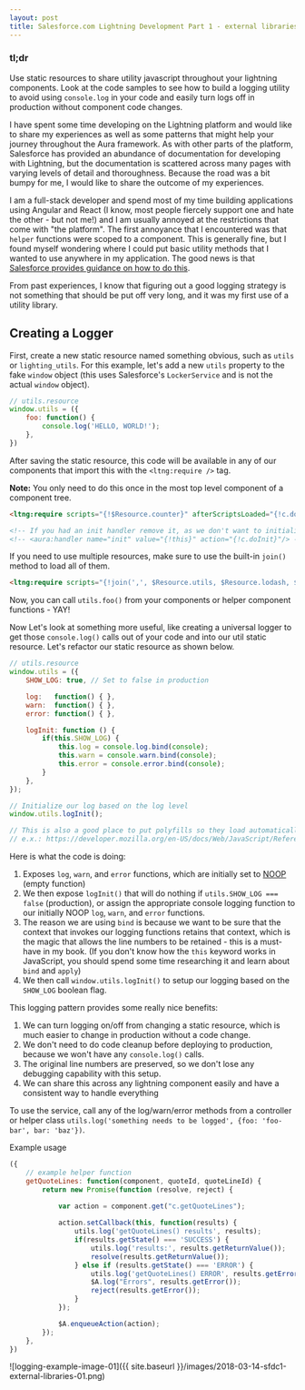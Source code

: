 ```yaml
---
layout: post
title: Salesforce.com Lightning Development Part 1 - external libraries
---
```


### tl;dr
Use static resources to share utility javascript throughout your lightning components.  Look at the code samples to see how to build a logging utility to avoid using `console.log` in your code and easily turn logs off in production without component code changes.

I have spent some time developing on the Lightning platform and would like to share my experiences as well as some patterns that might help your journey throughout the Aura framework. As with other parts of the platform, Salesforce has provided an abundance of documentation for developing with Lightning, but the documentation is scattered across many pages with varying levels of detail and thoroughness.  Because the road was a bit bumpy for me, I would like to share the outcome of my experiences.

I am a full-stack developer and spend most of my time building applications using Angular and React (I know, most people fiercely support one and hate the other - but not me!) and I am usually annoyed at the restrictions that come with "the platform".  The first annoyance that I encountered was that `helper` functions were scoped to a component.  This is generally fine, but I found myself wondering where I could put basic utility methods that I wanted to use anywhere in my application. The good news is that [Salesforce provides guidance on how to do this](https://developer.salesforce.com/docs/atlas.en-us.lightning.meta/lightning/security_share_code.htm).

From past experiences, I know that figuring out a good logging strategy is not something that should be put off very long,
and it was my first use of a utility library.

## Creating a Logger
First, create a new static resource named something obvious, such as `utils` or `lighting_utils`.
For this example, let's add a new `utils` property to the fake `window` object (this uses Salesforce's `LockerService` and is not the actual `window` object).

```javascript
// utils.resource
window.utils = ({
    foo: function() {
        console.log('HELLO, WORLD!');
    },
})
```

After saving the static resource, this code will be available in any of our components that import this with the `<ltng:require />` tag.

**Note:** You only need to do this once in the most top level component of a component tree.

```html
<ltng:require scripts="{!$Resource.counter}" afterScriptsLoaded="{!c.doInit}"/>

<!-- If you had an init handler remove it, as we don't want to initialize until our scripts are loaded  -->
<!-- <aura:handler name="init" value="{!this}" action="{!c.doInit}"/> -->
```

If you need to use multiple resources, make sure to use the built-in `join()` method to load all of them. 

```html
<ltng:require scripts="{!join(',', $Resource.utils, $Resource.lodash, $Resource.momentjs)}" afterScriptsLoaded="{!c.doInit}" />
```

Now, you can call `utils.foo()` from your components or helper component functions - YAY!

Now Let's look at something more useful, like creating a universal logger to get those `console.log()` calls out of your code and into our util static resource.  Let's refactor our static resource as shown below.

```javascript
// utils.resource
window.utils = ({
    SHOW_LOG: true, // Set to false in production

    log:   function() { },
    warn:  function() { },
    error: function() { },

    logInit: function () {
        if(this.SHOW_LOG) {
            this.log = console.log.bind(console);
            this.warn = console.warn.bind(console);
            this.error = console.error.bind(console);
        }
    },
});

// Initialize our log based on the log level
window.utils.logInit();

// This is also a good place to put polyfills so they load automatically when the utils are imported.
// e.x.: https://developer.mozilla.org/en-US/docs/Web/JavaScript/Reference/Global_Objects/Array/find

```
Here is what the code is doing:
1. Exposes `log`, `warn`, and `error` functions, which are initially set to [NOOP](https://en.wikipedia.org/wiki/NOP) (empty function)
2. We then expose `logInit()` that will do nothing if `utils.SHOW_LOG === false` (production), or assign the appropriate console logging function to our initially NOOP `log`, `warn`, and `error` functions.
3. The reason we are using `bind` is because we want to be sure that the context that invokes our logging functions retains that context, which is the magic that allows the line numbers to be retained - this is a must-have in my book. (If you don't know how the `this` keyword works in JavaScript, you should spend some time researching it and learn about `bind` and `apply`)
4. We then call `window.utils.logInit()` to setup our logging based on the `SHOW_LOG` boolean flag.


This logging pattern provides some really nice benefits:
1. We can turn logging on/off from changing a static resource, which is much easier to change in production without a code change.
2. We don't need to do code cleanup before deploying to production, because we won't have any `console.log()` calls.
3. The original line numbers are preserved, so we don't lose any debugging capability  with this setup.
4. We can share this across any lightning component easily and have a consistent way to handle everything

To use the service, call any of the log/warn/error methods from a controller or helper class `utils.log('something needs to be logged', {foo: 'foo-bar', bar: 'baz'})`.

Example usage
```javascript
({
    // example helper function
    getQuoteLines: function(component, quoteId, quoteLineId) {
        return new Promise(function (resolve, reject) {

            var action = component.get("c.getQuoteLines");
            
            action.setCallback(this, function(results) {
                utils.log('getQuoteLines() results', results);
                if(results.getState() === 'SUCCESS') {
                    utils.log('results:', results.getReturnValue());
                    resolve(results.getReturnValue());
                } else if (results.getState() === 'ERROR') {
                    utils.log('getQuoteLines() ERROR', results.getError());
                    $A.log("Errors", results.getError());
                    reject(results.getError());
                }
            });

            $A.enqueueAction(action);
        });
    },
})
```

![logging-example-image-01]({{ site.baseurl }}/images/2018-03-14-sfdc1-external-libraries-01.png)

